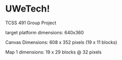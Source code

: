 # UWeTech!
TCSS 491 Group Project

target platform dimensions: 640x360

Canvas Dimensions: 608 x 352 pixels (19 x 11 blocks)

Map 1 dimensions: 19 x 29 blocks @ 32 pixels

